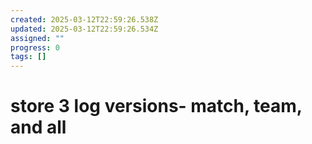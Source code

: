 ```yaml
---
created: 2025-03-12T22:59:26.538Z
updated: 2025-03-12T22:59:26.534Z
assigned: ""
progress: 0
tags: []
---
```


# store 3 log versions- match, team, and all
